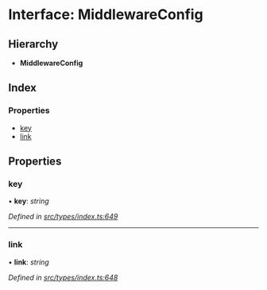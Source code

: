# Interface: MiddlewareConfig

## Hierarchy

* **MiddlewareConfig**

## Index

### Properties

* [key](middlewareconfig.md#key)
* [link](middlewareconfig.md#link)

## Properties

###  key

• **key**: *string*

*Defined in [src/types/index.ts:649](https://github.com/PolymathNetwork/polymesh-sdk/blob/31a16a34/src/types/index.ts#L649)*

___

###  link

• **link**: *string*

*Defined in [src/types/index.ts:648](https://github.com/PolymathNetwork/polymesh-sdk/blob/31a16a34/src/types/index.ts#L648)*
